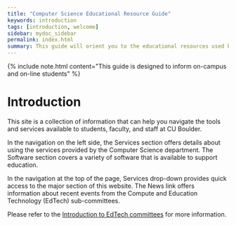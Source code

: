 ```yaml
---
title: "Computer Science Educational Resource Guide"
keywords: introduction
tags: [introduction, welcome]
sidebar: mydoc_sidebar
permalink: index.html
summary: This guide will orient you to the educational resources used by the Department of Computer Science at the University of Colorado, Boulder.
---
```


{% include note.html content="This guide is designed to inform on-campus and on-line students" %}

# Introduction

This site is a collection of information that can help you navigate the tools and services available to students, faculty, and staff at CU Boulder.

In the navigation on the left side, the Services section offers details about using the services provided by the Computer Science department. The Software section covers a variety of software that is available to support education.

In the navigation at the top of the page, Services drop-down provides quick access to the major section of this website. The News link offers information about recent events from the Compute and Education Technology (EdTech) sub-committees.

Please refer to the [Introduction to EdTech committees](https://docs.google.com/presentation/d/1HObrhhGmm_FDLMSgNCa-uEmKbArvswAH1DfPSJfax6o/edit?usp=sharing) for more information.
